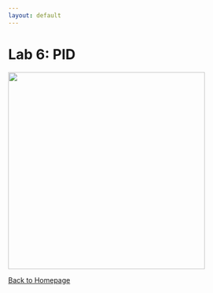 ```yaml
---
layout: default
---
```


# Lab 6: PID

<img src="/FastRobotsSP23/assets/images/construction.jpg" class="center" style="height: 400px;"/>

[Back to Homepage](../)
